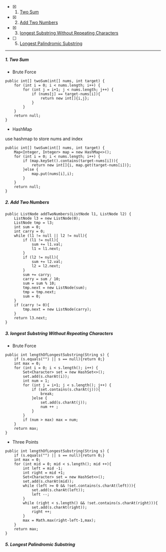 - [x] 1. [Two Sum](#two_sum)
- [x] 2. [Add Two Numbers](#add_two_numbers)
- [x] 3.  [longest Substring Without Repeating Characters](#lengthOfLongestSubstring)
- [ ] 5. [Longest Palindromic Substring](#longestPalindrome)


---

##### <span id = "two_sum">1. Two Sum </span>

- Brute Force

```
public int[] twoSum(int[] nums, int target) {
    for (int i = 0; i < nums.length; i++) {
        for (int j = i+1; j < nums.length; j++) {
            if (nums[j] == target-nums[i]){
                return new int[]{i,j};
            }
        }
    }
    return null;
}
```
- HashMap

use hashmap to store nums and index

```
public int[] twoSum(int[] nums, int target) {
    Map<Integer, Integer> map = new HashMap<>();
    for (int i = 0; i < nums.length; i++) {
        if (map.keySet().contains(target-nums[i])){
            return new int[]{i, map.get(target-nums[i])};
        }else {
            map.put(nums[i],i);
        }
    }
    return null;
}
```

##### <span id = "add_two_numbers">2. Add Two Numbers </span>


```
public ListNode addTwoNumbers(ListNode l1, ListNode l2) {
    ListNode l3 = new ListNode(0);
    ListNode tmp = l3;
    int sum = 0;
    int carry = 0;
    while (l1 != null || l2 != null){
        if (l1 != null){
            sum += l1.val;
            l1 = l1.next;
        }
        if (l2 != null){
            sum += l2.val;
            l2 = l2.next;
        }
        sum += carry;
        carry = sum / 10;
        sum = sum % 10;
        tmp.next = new ListNode(sum);
        tmp = tmp.next;
        sum = 0;
    }
    if (carry != 0){
        tmp.next = new ListNode(carry);
    }
    return l3.next;
}
```
##### <span id="lengthOfLongestSubstring">3. longest Substring Without Repeating Characters</span>

- Brute Force


```
public int lengthOfLongestSubstring(String s) {
    if (s.equals("") || s == null){return 0;}
    int max = 0;
    for (int i = 0; i < s.length(); i++) {
        Set<Character> set = new HashSet<>();
        set.add(s.charAt(i));
        int num = 1;
        for (int j = i+1; j < s.length(); j++) {
            if (set.contains(s.charAt(j))){
                break;
            }else {
                set.add(s.charAt(j));
                num ++ ;
            }
        }
        if (num > max) max = num;
    }
    return max;
}
```

- Three Points


```
public int lengthOfLongestSubstring(String s) {
    if (s.equals("") || s == null){return 0;}
    int max = 0;
    for (int mid = 0; mid < s.length(); mid ++){
        int left = mid -1;
        int right = mid +1;
        Set<Character> set = new HashSet<>();
        set.add(s.charAt(mid));
        while (left >= 0 && !set.contains(s.charAt(left))){
            set.add(s.charAt(left));
            left --;
        }
        while (right < s.length() && !set.contains(s.charAt(right))){
            set.add(s.charAt(right));
            right ++;
        }
        max = Math.max(right-left-1,max);
    }
    return max;
}
```


##### <span id="longestPalindrome">5. Longest Palindromic Substring</span>
